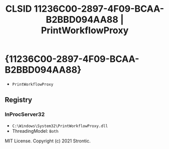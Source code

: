 ﻿---
title: "CLSID 11236C00-2897-4F09-BCAA-B2BBD094AA88 | PrintWorkflowProxy"
excerpt: What is COM-Object CLSID 11236C00-2897-4F09-BCAA-B2BBD094AA88?
---

# {11236C00-2897-4F09-BCAA-B2BBD094AA88}

* `PrintWorkflowProxy`

## Registry


### InProcServer32

* `C:\Windows\System32\PrintWorkflowProxy.dll`
* ThreadingModel: `Both`

MIT License. Copyright (c) 2021 Strontic.


